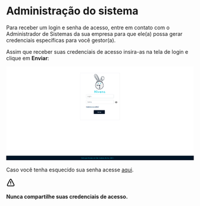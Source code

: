 # Administração do sistema

Para receber um login e senha de acesso, entre em contato com o Administrador de Sistemas da sua empresa para que ele(a) possa gerar credenciais específicas para você gestor(a).

Assim que receber suas credenciais de acesso insira-as na tela de login e clique em **Enviar**: 

![](img/login.png)

Caso você tenha esquecido sua senha acesse [aqui](senha.md).


![](./img/atencao.png)

**Nunca compartilhe suas credenciais de acesso.**